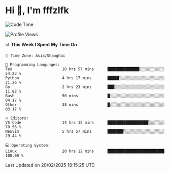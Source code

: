 # Hi 👋, I'm fffzlfk

<!--START_SECTION:waka-->
![Code Time](http://img.shields.io/badge/Code%20Time-1%2C249%20hrs%2046%20mins-blue)

![Profile Views](http://img.shields.io/badge/Profile%20Views-0-blue)

📊 **This Week I Spent My Time On** 

```text
🕑︎ Time Zone: Asia/Shanghai

💬 Programming Languages: 
TeX                      10 hrs 57 mins      ██████████████░░░░░░░░░░░   54.23 % 
Python                   4 hrs 17 mins       █████░░░░░░░░░░░░░░░░░░░░   21.26 % 
Go                       2 hrs 23 mins       ███░░░░░░░░░░░░░░░░░░░░░░   11.82 % 
Bash                     50 mins             █░░░░░░░░░░░░░░░░░░░░░░░░   04.17 % 
Other                    38 mins             █░░░░░░░░░░░░░░░░░░░░░░░░   03.17 % 

🔥 Editors: 
VS Code                  14 hrs 15 mins      ██████████████████░░░░░░░   70.56 % 
Neovim                   5 hrs 57 mins       ███████░░░░░░░░░░░░░░░░░░   29.44 % 

💻 Operating System: 
Linux                    20 hrs 12 mins      █████████████████████████   100.00 % 
```


 Last Updated on 20/02/2025 18:15:25 UTC
<!--END_SECTION:waka-->
